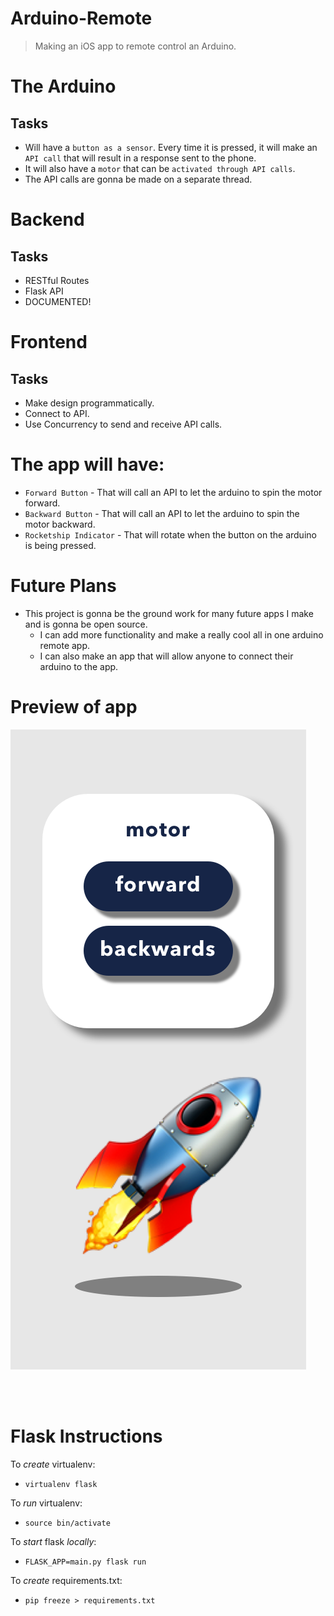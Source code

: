 # Arduino-Remote
> Making an iOS app to remote control an Arduino.

# The Arduino
## Tasks
* Will have a `button as a sensor`. Every time it is pressed, it will make an `API call` that will result in a response sent to the phone.
* It will also have a `motor` that can be `activated through API calls`.
* The API calls are gonna be made on a separate thread.

# Backend
## Tasks
* RESTful Routes
* Flask API
* DOCUMENTED!

# Frontend
## Tasks
* Make design programmatically.
* Connect to API.
* Use Concurrency to send and receive API calls.

# The app will have:
* `Forward Button` - That will call an API to let the arduino to spin the motor forward.
* `Backward Button` - That will call an API to let the arduino to spin the motor backward.
* `Rocketship Indicator` - That will rotate when the button on the arduino is being pressed.

# Future Plans
* This project is gonna be the ground work for many future apps I make and is gonna be open source.
  * I can add more functionality and make a really cool all in one arduino remote app.
  * I can also make an app that will allow anyone to connect their arduino to the app.

# Preview of app
![1](/img/1.png)
<!-- <br><br><br>![2](/img/2.png) -->

<br><br>

# Flask Instructions
To *create* virtualenv:
* `virtualenv flask`

To *run* virtualenv:
* `source bin/activate`

To *start* flask *locally*:
* `FLASK_APP=main.py flask run`

To *create* requirements.txt:
* `pip freeze > requirements.txt`
